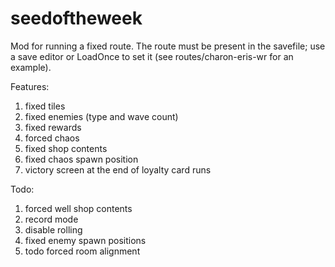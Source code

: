 # seedoftheweek

Mod for running a fixed route. The route must be present in the savefile; use a save editor or LoadOnce to set it (see routes/charon-eris-wr for an example).

Features:
1. fixed tiles
1. fixed enemies (type and wave count)
1. fixed rewards
1. forced chaos
1. fixed shop contents
1. fixed chaos spawn position
1. victory screen at the end of loyalty card runs

Todo:
1. forced well shop contents
1. record mode
1. disable rolling
1. fixed enemy spawn positions
1. todo forced room alignment
